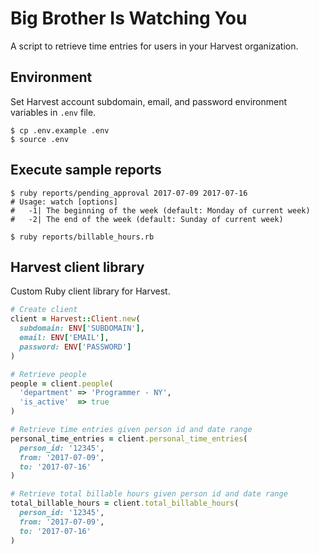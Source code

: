 # Big Brother Is Watching You

A script to retrieve time entries for users in your Harvest organization.

## Environment

Set Harvest account subdomain, email, and password environment variables in `.env` file.

```
$ cp .env.example .env
$ source .env
```

## Execute sample reports

```
$ ruby reports/pending_approval 2017-07-09 2017-07-16
# Usage: watch [options]
#   -1| The beginning of the week (default: Monday of current week)
#   -2| The end of the week (default: Sunday of current week)
```

```
$ ruby reports/billable_hours.rb
```

## Harvest client library

Custom Ruby client library for Harvest.

```rb
# Create client
client = Harvest::Client.new(
  subdomain: ENV['SUBDOMAIN'],
  email: ENV['EMAIL'],
  password: ENV['PASSWORD']
)

# Retrieve people
people = client.people(
  'department' => 'Programmer - NY',
  'is_active'  => true
)

# Retrieve time entries given person id and date range
personal_time_entries = client.personal_time_entries(
  person_id: '12345',
  from: '2017-07-09',
  to: '2017-07-16'
)

# Retrieve total billable hours given person id and date range
total_billable_hours = client.total_billable_hours(
  person_id: '12345',
  from: '2017-07-09',
  to: '2017-07-16'
)
```
